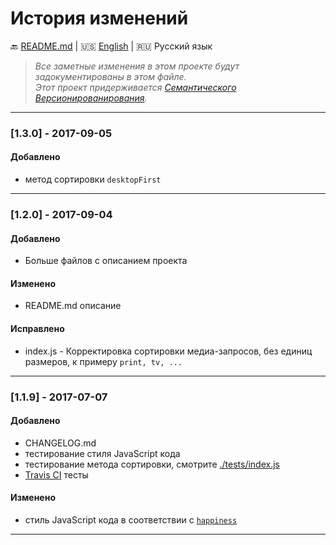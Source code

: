 # История изменений

:back: [README.md](./README-RU.md)
|
:us: [English](./CHANGELOG.md)
|
:ru: Русский язык

> _Все заметные изменения в этом проекте будут задокументированы в этом файле._  
> _Этот проект придерживается [Семантического Версионированирования](http://semver.org/lang/ru/)._

---

### [1.3.0] - 2017-09-05

#### Добавлено

- метод сортировки `desktopFirst`

---

### [1.2.0] - 2017-09-04

#### Добавлено

- Больше файлов с описанием проекта

#### Изменено

- README.md описание

#### Исправлено

- index.js - Корректировка сортировки медиа-запросов, без единиц размеров, к примеру `print, tv, ...`

---

### [1.1.9] - 2017-07-07

#### Добавлено

- CHANGELOG.md
- тестирование стиля JavaScript кода
- тестирование метода сортировки, смотрите [./tests/index.js](./tests/index.js)
- [Travis CI](https://travis-ci.org/dutchenkoOleg/gulp-not-supported-file) тесты

#### Изменено

- стиль JavaScript кода в соответствии с [`happiness`]((https://github.com/JedWatson/happiness))

---
